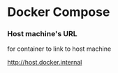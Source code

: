 # Docker Compose

### Host machine's URL
for container to link to host machine
    
http://host.docker.internal
